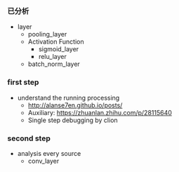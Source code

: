 ### 已分析  
* layer
  * pooling_layer
  * Activation Function
    * sigmoid_layer
    * relu_layer
  * batch_norm_layer

### first step   
* understand the running processing 
  * http://alanse7en.github.io/posts/
  * Auxiliary: https://zhuanlan.zhihu.com/p/28115640
  * Single step debugging by clion

### second step
* analysis every source
  * conv_layer
